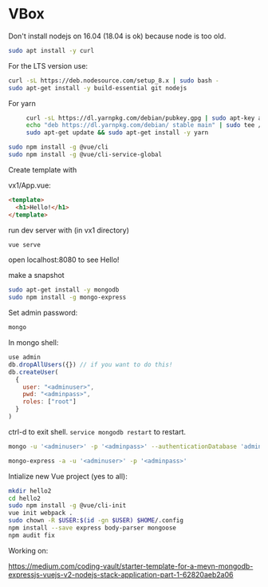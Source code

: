 # VBox

Don't install nodejs on 16.04 (18.04 is ok) because node is too old.

```bash
sudo apt install -y curl
```

For the LTS version use:
```bash
curl -sL https://deb.nodesource.com/setup_8.x | sudo bash -
sudo apt-get install -y build-essential git nodejs
```

For yarn
```bash
     curl -sL https://dl.yarnpkg.com/debian/pubkey.gpg | sudo apt-key add -
     echo "deb https://dl.yarnpkg.com/debian/ stable main" | sudo tee /etc/apt/sources.list.d/yarn.list
     sudo apt-get update && sudo apt-get install -y yarn
```

```bash
sudo npm install -g @vue/cli
sudo npm install -g @vue/cli-service-global
```

Create template with

vx1/App.vue:

```html
<template>
  <h1>Hello!</h1>
</template>
```

run dev server with (in vx1 directory)

```bash
vue serve
```

open localhost:8080 to see Hello!

make a snapshot

```bash
sudo apt-get install -y mongodb
sudo npm install -g mongo-express
```

Set admin password:

```bash
mongo
```
In mongo shell:
```javascript
use admin
db.dropAllUsers({}) // if you want to do this!
db.createUser(
  {
    user: "<adminuser>",
    pwd: "<adminpass>",
    roles: ["root"]
  }
)
```
ctrl-d to exit shell.  `service mongodb restart` to restart.
```bash
mongo -u '<adminuser>' -p '<adminpass>' --authenticationDatabase 'admin'
```


```bash
mongo-express -a -u '<adminuser>' -p '<adminpass>'
```

Intialize new Vue project (yes to all):
```bash
mkdir hello2
cd hello2
sudo npm install -g @vue/cli-init
vue init webpack .
sudo chown -R $USER:$(id -gn $USER) $HOME/.config
npm install --save express body-parser mongoose
npm audit fix
```

Working on:

https://medium.com/coding-vault/starter-template-for-a-mevn-mongodb-expressjs-vuejs-v2-nodejs-stack-application-part-1-62820aeb2a06

